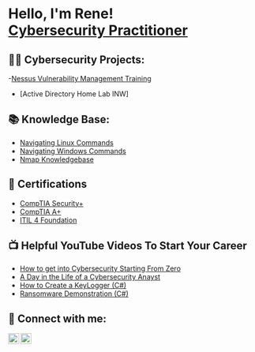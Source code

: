 <h1>Hello, I'm Rene! <br/><a href="https://www.linkedin.com/in/rrivm1997/">Cybersecurity Practitioner</a>

<h2>👨‍💻 Cybersecurity Projects:</h2>

-[Nessus Vulnerability Management Training](https://github.com/rrivm1997/nessus-vm-trng)
- [Active Directory Home Lab INW]

<h2>📚 Knowledge Base:</h2>

- [Navigating Linux Commands](https://github.com/rrivm1997/Linux-nav)
- [Navigating Windows Commands](https://github.com/rrivm1997/Windows-nav)
- [Nmap Knowledgebase](https://github.com/rrivm1997/Nmap-Knowledge-base.git)

<h2>📜 Certifications</h2>

- [CompTIA Security+](https://imgur.com/Cl6PpnJ)
- [CompTIA A+](https://imgur.com/BH59XqD)
- [ITIL 4 Foundation](https://imgur.com/0TdHMFp)


<h2>📺 Helpful YouTube Videos To Start Your Career</h2>

- [How to get into Cybersecurity Starting From Zero](https://www.youtube.com/watch?v=a83ASGn_V_s)
- [A Day in the Life of a Cybersecurity Anayst](https://www.youtube.com/watch?v=uHy3oM7NnoU)
- [How to Create a KeyLogger (C#)](https://www.youtube.com/watch?v=N-L9hklSlNk)
- [Ransomware Demonstration (C#)](https://www.youtube.com/watch?v=OfvdQeh79s0)

<h2> 🤳 Connect with me:</h2>

[<img align="left" alt="rrivm1997| LinkedIn" width="22px" src="https://cdn.jsdelivr.net/npm/simple-icons@v3/icons/linkedin.svg" />][linkedin]
[<img align="left" alt="rrivm1997 | Instagram" width="22px" src="https://cdn.jsdelivr.net/npm/simple-icons@v3/icons/instagram.svg" />][instagram]


[instagram]: https://www.instagram.com/rrivm1997/
[linkedin]: https://linkedin.com/in/rrivm1997
<!--
**joshmadakor1/joshmadakor1** is a ✨ _special_ ✨ repository because its `README.md` (this file) appears on your GitHub profile.

Here are some ideas to get you started:

- 🔭 I’m currently working on ...
- 🌱 I’m currently learning ...
- 👯 I’m looking to collaborate on ...
- 🤔 I’m looking for help with ...
- 💬 Ask me about ...
- 📫 How to reach me: ...
- 😄 Pronouns: ...
- ⚡ Fun fact: ...
-->
